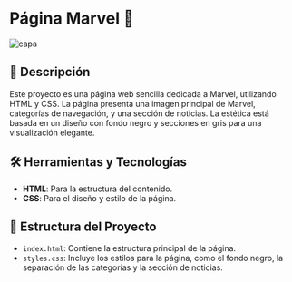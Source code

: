 # Página Marvel 🚀 

![capa](https://github.com/user-attachments/assets/0e9635d9-ab3d-45b8-aac6-ee663a0d6ab7)


## 📝 Descripción

Este proyecto es una página web sencilla dedicada a Marvel, utilizando HTML y CSS. La página presenta una imagen principal de Marvel, categorías de navegación, y una sección de noticias. La estética está basada en un diseño con fondo negro y secciones en gris para una visualización elegante.

## 🛠️ Herramientas y Tecnologías

- **HTML**: Para la estructura del contenido.
- **CSS**: Para el diseño y estilo de la página.

## 📂 Estructura del Proyecto

- `index.html`: Contiene la estructura principal de la página.
- `styles.css`: Incluye los estilos para la página, como el fondo negro, la separación de las categorías y la sección de noticias.





